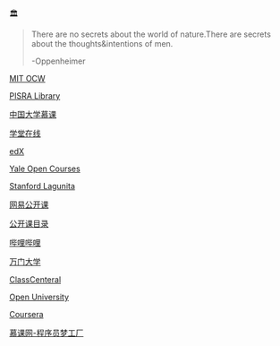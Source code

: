 :classical_building: 

>There are no secrets about the world of nature.There are secrets about the thoughts&intentions of men.
>
>-Oppenheimer

[MIT OCW](https://ocw.mit.edu/index.htm)

[PISRA Library](http://pirsa.org/search)

[中国大学慕课](https://www.icourse163.org)

[学堂在线](https://next.xuetangx.com/)

[edX](https://www.edx.org/)

[Yale Open Courses](https://oyc.yale.edu/courses)

[Stanford Lagunita](https://lagunita.stanford.edu/)

[网易公开课](https://open.163.com/)

[公开课目录](http://v.qq.com/zt2011/open/index.htm)

[哔哩哔哩](https://www.bilibili.com/)

[万门大学](https://www.wanmen.org/)

[ClassCenteral](https://www.classcentral.com/)

[Open University](https://www.open.edu/openlearn/)

[Coursera](https://www.coursera.org/courses)

[慕课网-程序员梦工厂](https://www.imooc.com/)

